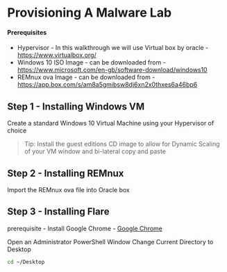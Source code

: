 # Provisioning A Malware Lab 

#### Prerequisites 
- Hypervisor - In this walkthrough we will use Virtual box by oracle - https://www.virtualbox.org/
- Windows 10 ISO Image - can be downloaded from - https://www.microsoft.com/en-gb/software-download/windows10
- REMnux ova Image - can be downloaded from - https://app.box.com/s/am8a5gmibsw8dj6xn2x0thxes6a46bp6

## Step 1 - Installing Windows VM
Create a standard Windows 10 Virtual Machine using your Hypervisor of choice 
> Tip: Install the guest editions CD image to allow for Dynamic Scaling of your VM window and bi-lateral copy and paste 

## Step 2 - Installing REMnux
Import the REMnux ova file into Oracle box 

## Step 3 - Installing Flare
prerequisite - Install Google Chrome - [Google Chrome](https://www.google.com/chrome/)

Open an Administrator PowerShell Window
Change Current Directory to Desktop
```bash
cd ~/Desktop
```

